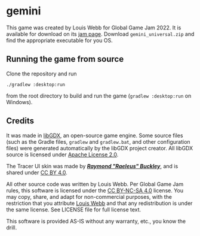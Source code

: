 # gemini

This game was created by Louis Webb for Global Game Jam 2022. It is available for download on its [jam page](https://globalgamejam.org/2022/games/gemeni-0). Download `gemini_universal.zip` and find the appropriate executable for you OS.

## Running the game from source

Clone the repository and run
```
./gradlew :desktop:run
```
from the root directory to build and run the game (`gradlew :desktop:run` on Windows).

## Credits

It was made in [libGDX](https://github.com/libgdx/), an open-source game engine. Some source files (such as the Gradle files, `gradlew` and `gradlew.bat`, and other configuration files) were generated automatically by the libGDX project creator. All libGDX source is licensed under [Apache License 2.0](https://www.apache.org/licenses/LICENSE-2.0).

The Tracer UI skin was made by [***Raymond "Raeleus" Buckley***](https://ray3k.wordpress.com/software/skin-composer-for-libgdx/), and is shared under [CC BY 4.0](http://creativecommons.org/licenses/by/4.0/).

All other source code was written by Louis Webb. Per Global Game Jam rules, this software is licensed under the [CC BY-NC-SA 4.0](https://creativecommons.org/licenses/by-nc-sa/4.0/) license. You may copy, share, and adapt for non-commercial purposes, with the restriction that you attribute [Louis Webb](https://tangledwebgames.itch.io) and that any redistribution is under the same license. See LICENSE file for full license text.

This software is provided AS-IS without any warranty, etc., you know the drill.
